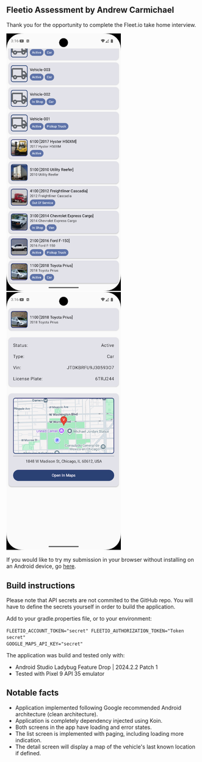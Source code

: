 ## Fleetio Assessment by Andrew Carmichael

Thank you for the opportunity to complete the Fleet.io take home interview.

<img src="screenshots/list_screen.png" alt="List Screen" style="width:300px; height:auto;">
<img src="screenshots/detail_screen.png" alt="Detail Screen" style="width:300px; height:auto;">

If you would like to try my submission in your browser without installing on an Android device, go [here](https://appetize.io/app/b_4jrcypyomazgbehiqudnwnjzom).

## Build instructions

Please note that API secrets are not commited to the GitHub repo. You will have to define the secrets
yourself in order to build the application.

Add to your gradle.properties file, or to your environment:

`
FLEETIO_ACCOUNT_TOKEN="secret"
FLEETIO_AUTHORIZATION_TOKEN="Token secret"                                                                       
GOOGLE_MAPS_API_KEY="secret"
`

The application was build and tested only with:
- Android Studio Ladybug Feature Drop | 2024.2.2 Patch 1
- Tested with Pixel 9 API 35 emulator

## Notable facts
- Application implemented following Google recommended Android architecture (clean architecture).
- Application is completely dependency injected using Koin.
- Both screens in the app have loading and error states.
- The list screen is implemented with paging, including loading more indication.
- The detail screen will display a map of the vehicle's last known location if defined.
